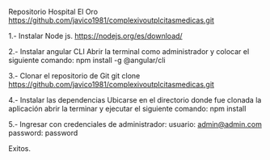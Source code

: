 Repositorio Hospital El Oro
https://github.com/javico1981/complexivoutplcitasmedicas.git

1.- Instalar Node js.
    https://nodejs.org/es/download/
    
2.- Instalar angular CLI
    Abrir la terminal como administrador y colocar el siguiente comando: npm install -g @angular/cli
    
3.- Clonar el repositorio de Git
    git clone https://github.com/javico1981/complexivoutplcitasmedicas.git

4.- Instalar las dependencias
    Ubicarse en el directorio donde fue clonada la aplicación abrir la terminar y ejecutar el siguiente comando: npm install
    
5.- Ingresar con credenciales de administrador:
    usuario: admin@admin.com
    password: password
    
Exitos.
